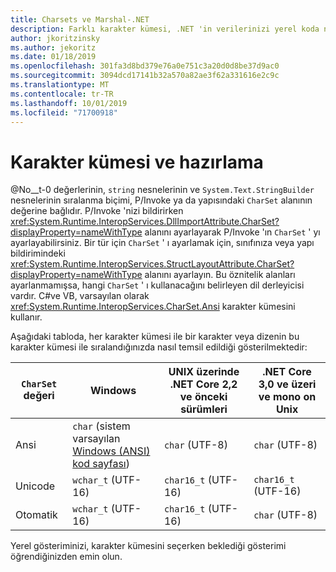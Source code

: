 ```yaml
---
title: Charsets ve Marshal-.NET
description: Farklı karakter kümesi, .NET 'in verilerinizi yerel koda nasıl bir şekilde kullandığını nasıl değiştirebileceğinizi öğrenin.
author: jkoritzinsky
ms.author: jekoritz
ms.date: 01/18/2019
ms.openlocfilehash: 301fa3d8bd379e76a0e751c3a20d0d8be37d9ac0
ms.sourcegitcommit: 3094dcd17141b32a570a82ae3f62a331616e2c9c
ms.translationtype: MT
ms.contentlocale: tr-TR
ms.lasthandoff: 10/01/2019
ms.locfileid: "71700918"
---
```

# <a name="charsets-and-marshaling"></a>Karakter kümesi ve hazırlama

@No__t-0 değerlerinin, `string` nesnelerinin ve `System.Text.StringBuilder` nesnelerinin sıralanma biçimi, P/Invoke ya da yapısındaki `CharSet` alanının değerine bağlıdır. P/Invoke 'nizi bildirirken <xref:System.Runtime.InteropServices.DllImportAttribute.CharSet?displayProperty=nameWithType> alanını ayarlayarak P/Invoke 'ın `CharSet` ' yı ayarlayabilirsiniz. Bir tür için `CharSet` ' ı ayarlamak için, sınıfınıza veya yapı bildirimindeki <xref:System.Runtime.InteropServices.StructLayoutAttribute.CharSet?displayProperty=nameWithType> alanını ayarlayın. Bu öznitelik alanları ayarlanmamışsa, hangi `CharSet` ' ı kullanacağını belirleyen dil derleyicisi vardır. C#ve VB, varsayılan olarak <xref:System.Runtime.InteropServices.CharSet.Ansi> karakter kümesini kullanır.

Aşağıdaki tabloda, her karakter kümesi ile bir karakter veya dizenin bu karakter kümesi ile sıralandığınızda nasıl temsil edildiği gösterilmektedir:

| `CharSet` değeri | Windows            | UNIX üzerinde .NET Core 2,2 ve önceki sürümleri | .NET Core 3,0 ve üzeri ve mono on Unix |
|-----------------|--------------------|-----------------------------------|------------------------------------------|
| Ansi            | `char` (sistem varsayılan [Windows (ANSI) kod sayfası](/windows/win32/intl/code-pages))      | `char` (UTF-8)                    | `char` (UTF-8)                           |
| Unicode         | `wchar_t` (UTF-16) | `char16_t` (UTF-16)               | `char16_t` (UTF-16)                      |
| Otomatik            | `wchar_t` (UTF-16) | `char16_t` (UTF-16)               | `char` (UTF-8)                           |

Yerel gösteriminizi, karakter kümesini seçerken beklediği gösterimi öğrendiğinizden emin olun.
